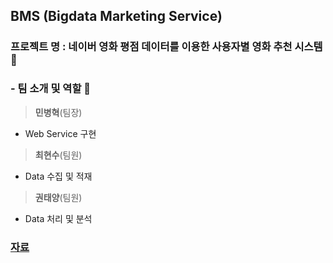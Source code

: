 ## BMS (Bigdata Marketing Service)

### 프로젝트 명 : 네이버 영화 평점 데이터를 이용한 사용자별 영화 추천 시스템:movie_camera:

### - 팀 소개 및 역할 :two_men_holding_hands:

> **민병혁**(팀장)
- Web Service 구현

> **최현수**(팀원)
- Data 수집 및 적재

> **권태양**(팀원)
- Data 처리 및 분석
  
### [자료](https://github.com/sunnight9507/Bit_Academy/blob/master/12%EC%A3%BC%EC%B0%A8/mini_project/%EC%98%81%ED%99%94%EC%B6%94%EC%B2%9C%EC%8B%9C%EC%8A%A4%ED%85%9C.pdf)
